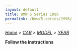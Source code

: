 ```yaml
---
layout: default
title: BMW 5 Series 1996
permalink: /bmw/5-series/1996/
---
```

[*Home*](/) > [*CAR*](/car/) > [*MODEL*](/car/model/) > [*YEAR*](/car/model/year/)

**Follow the instructions**